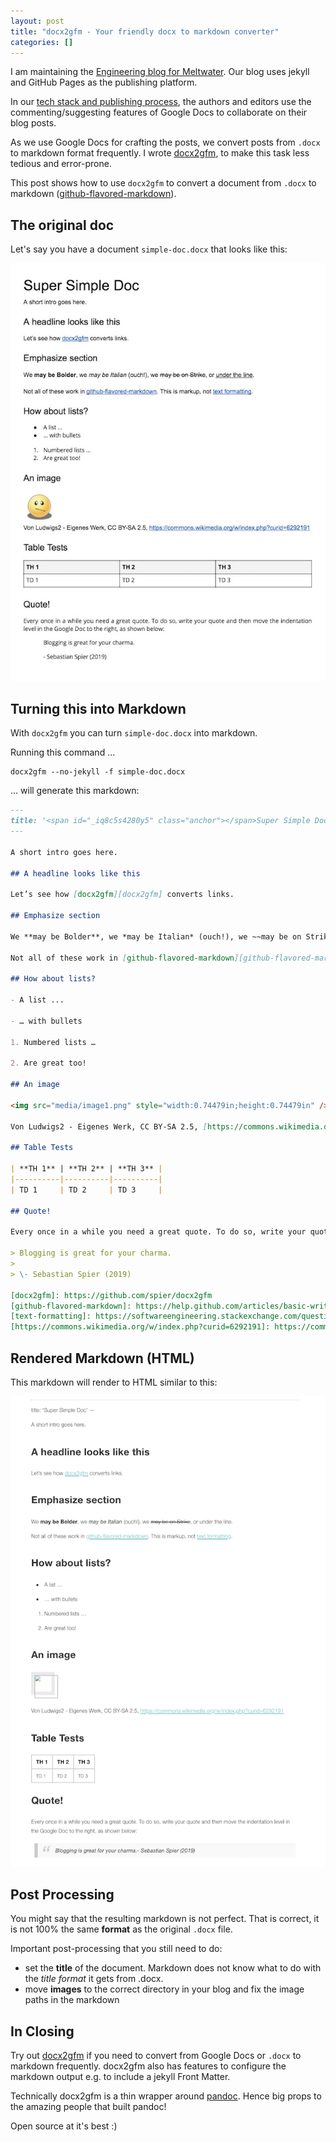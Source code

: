 ```yaml
---
layout: post
title: "docx2gfm - Your friendly docx to markdown converter"
categories: []
---
```


I am maintaining the [Engineering blog for Meltwater][uth]. Our blog uses jekyll and GitHub Pages as the publishing platform.

In our [tech stack and publishing process][tech-stack], the authors and editors use the commenting/suggesting features of Google Docs to collaborate on their blog posts.

As we use Google Docs for crafting the posts, we convert posts from `.docx` to markdown format frequently. I wrote [docx2gfm][docx2gfm], to make this task less tedious and error-prone.

This post shows how to use `docx2gfm` to convert a document from `.docx` to markdown ([github-flavored-markdown][gfm]).

<!-- more -->

## The original doc

Let's say you have a document `simple-doc.docx` that looks like this:

<img class="center" src="/images/docx2gfm/doc-as-docx.jpg" title="the original .docx (Google Docs) document">
	
## Turning this into Markdown

With `docx2gfm` you can turn `simple-doc.docx` into markdown.

Running this command ... 

```shell
docx2gfm --no-jekyll -f simple-doc.docx
```

... will generate this markdown:

```markdown
---
title: '<span id="_iq8c5s4280y5" class="anchor"></span>Super Simple Doc'
---

A short intro goes here.

## A headline looks like this

Let’s see how [docx2gfm][docx2gfm] converts links.

## Emphasize section

We **may be Bolder**, we *may be Italian* (ouch!), we ~~may be on Strike~~, or under the line.

Not all of these work in [github-flavored-markdown][github-flavored-markdown]. This is markup, not [text formatting][text-formatting].

## How about lists?

- A list ...

- … with bullets

1. Numbered lists …

2. Are great too!

## An image

<img src="media/image1.png" style="width:0.74479in;height:0.74479in" />

Von Ludwigs2 - Eigenes Werk, CC BY-SA 2.5, [https://commons.wikimedia.org/w/index.php?curid=6292191][https://commons.wikimedia.org/w/index.php?curid=6292191]

## Table Tests

| **TH 1** | **TH 2** | **TH 3** |
|----------|----------|----------|
| TD 1     | TD 2     | TD 3     |

## Quote!

Every once in a while you need a great quote. To do so, write your quote and then move the indentation level in the Google Doc to the right, as shown below:

> Blogging is great for your charma.
>
> \- Sebastian Spier (2019)

[docx2gfm]: https://github.com/spier/docx2gfm
[github-flavored-markdown]: https://help.github.com/articles/basic-writing-and-formatting-syntax/
[text-formatting]: https://softwareengineering.stackexchange.com/questions/207727/why-there-is-no-markdown-for-underline
[https://commons.wikimedia.org/w/index.php?curid=6292191]: https://commons.wikimedia.org/w/index.php?curid=6292191
```

## Rendered Markdown (HTML)

This markdown will render to HTML similar to this:

<img class="center" src="/images/docx2gfm/doc-as-html.png" title="the resulting HTML">

## Post Processing

You might say that the resulting markdown is not perfect. That is correct, it is not 100% the same **format** as the original `.docx` file.

Important post-processing that you still need to do:

- set the **title** of the document. Markdown does not know what to do with the *title format* it gets from .docx.
- move **images** to the correct directory in your blog and fix the image paths in the markdown

## In Closing

Try out [docx2gfm][docx2gfm] if you need to convert from Google Docs or `.docx` to markdown frequently. docx2gfm also has features to configure the markdown output e.g. to include a jekyll Front Matter.

Technically docx2gfm is a thin wrapper around [pandoc][pandoc]. Hence big props to the amazing people that built pandoc!

Open source at it's best :)

[uth]: https://underthehood.meltwater.com
[tech-stack]: https://spier.hu/2019/11/a-simple-tech-stack-for-your-engineering-blog
[docx2gfm]: https://github.com/spier/docx2gfm
[gfm]: https://guides.github.com/features/mastering-markdown/
[pandoc]: https://pandoc.org/installing.html
